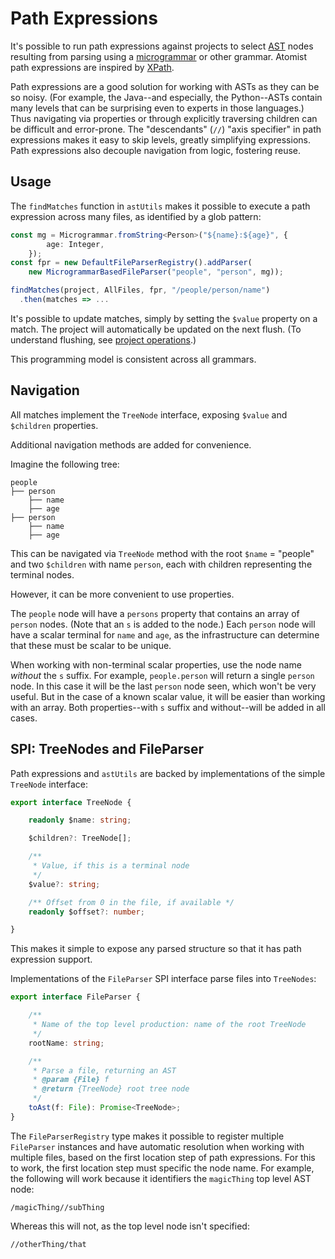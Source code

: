# Path Expressions

It's possible to run path expressions against projects to select [AST](https://en.wikipedia.org/wiki/Abstract_syntax_tree) nodes resulting from parsing using a [microgrammar](https://en.wikipedia.org/wiki/Abstract_syntax_tree) or other grammar. Atomist path expressions are inspired by [XPath](https://www.w3.org/TR/xpath/).

Path expressions are a good solution for working with ASTs as they can be so noisy. (For example, the Java--and especially, the Python--ASTs contain many levels that can be surprising even to experts in those languages.) Thus navigating via properties or through explicitly traversing children can be difficult and error-prone. The "descendants" (`//`) "axis specifier" in path expressions makes it easy to skip levels, greatly simplifying expressions. Path expressions also decouple navigation from logic, fostering reuse.

## Usage

The `findMatches` function in `astUtils` makes it possible to execute a path expression across many files, as identified by a glob pattern:

```typescript
const mg = Microgrammar.fromString<Person>("${name}:${age}", {
        age: Integer,
    });
const fpr = new DefaultFileParserRegistry().addParser(
    new MicrogrammarBasedFileParser("people", "person", mg));

findMatches(project, AllFiles, fpr, "/people/person/name")
  .then(matches => ...
```

It's possible to update matches, simply by setting the `$value` property on a match. The project will automatically be updated on the next flush. (To understand flushing, see [project operations](ProjectOperations.md).)

This programming model is consistent across all grammars.

## Navigation
All matches implement the `TreeNode` interface, exposing `$value` and `$children` properties.

Additional navigation methods are added for convenience.

Imagine the following tree:

```
people
├── person 
	├── name
	├── age
├── person 
	├── name
	├── age
```
This can be navigated via `TreeNode` method with the root `$name` = "people" and two `$children` with name `person`, each with children representing the terminal nodes.

However, it can be more convenient to use properties.

The `people` node will have a `persons` property that contains an array of `person` nodes. (Note that an `s` is added to the node.) Each `person` node will have a scalar terminal for `name` and `age`, as the infrastructure can determine that these must be scalar to be unique.

When working with non-terminal scalar properties, use the node name _without_ the `s` suffix. For example, `people.person` will return a single `person` node. In this case it will be the last `person` node seen, which won't be very useful. But in the case of a known scalar value, it will be easier than working with an array. Both properties--with `s` suffix and without--will be added in all cases.

## SPI: TreeNodes and FileParser
Path expressions and `astUtils` are backed by implementations of the simple `TreeNode` interface: 


```typescript
export interface TreeNode {

    readonly $name: string;

    $children?: TreeNode[];

    /**
     * Value, if this is a terminal node
     */
    $value?: string;

    /** Offset from 0 in the file, if available */
    readonly $offset?: number;

}
```
This makes it simple to expose any parsed structure so that it has path expression support.

Implementations of the `FileParser` SPI interface parse files into `TreeNodes`:

```typescript
export interface FileParser {

    /**
     * Name of the top level production: name of the root TreeNode
     */
    rootName: string;

    /**
     * Parse a file, returning an AST
     * @param {File} f
     * @return {TreeNode} root tree node
     */
    toAst(f: File): Promise<TreeNode>;
}

```
The `FileParserRegistry` type makes it possible to register multiple `FileParser` instances and have automatic resolution when working with multiple files, based on the first location step of path expressions. For this to work, the first location step must specific the node name. For example, the following will work because it identifiers the `magicThing` top level AST node:

```
/magicThing//subThing
```
Whereas this will not, as the top level node isn't specified:

```
//otherThing/that
```

